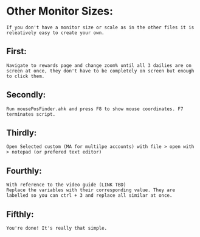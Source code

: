 # Other Monitor Sizes:
	If you don't have a monitor size or scale as in the other files it is releatively easy to create your own.

## First: 
	Navigate to rewards page and change zoom% until all 3 dailies are on screen at once, they don't have to be completely on screen but enough to click them.

## Secondly:
	Run mousePosFinder.ahk and press F8 to show mouse coordinates. F7 terminates script.

## Thirdly:
	Open Selected custom (MA for multilpe accounts) with file > open with > notepad (or prefered text editor)
	
## Fourthly:
	With reference to the video guide (LINK TBD)
	Replace the variables with their corresponding value. They are labelled so you can ctrl + 3 and replace all similar at once.

## Fifthly:
	You're done! It's really that simple.